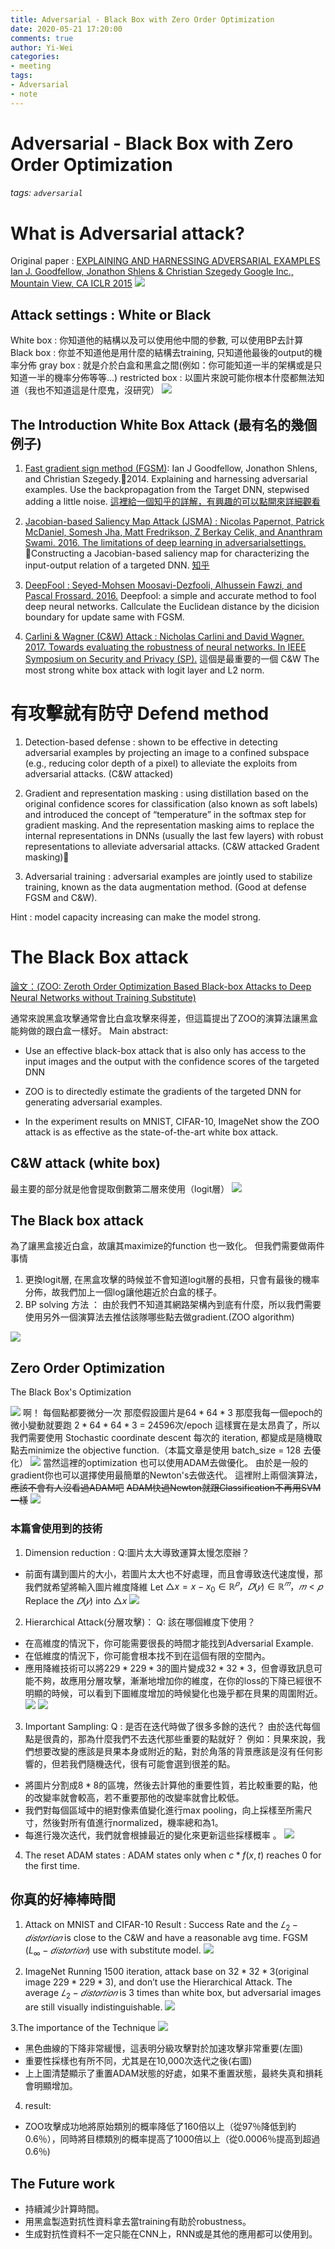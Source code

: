 ```yaml
---
title: Adversarial - Black Box with Zero Order Optimization
date: 2020-05-21 17:20:00
comments: true
author: Yi-Wei
categories:
- meeting
tags:
- Adversarial
- note
---
```


# Adversarial - Black Box with Zero Order Optimization
###### tags: `adversarial`
# What is Adversarial attack? 
Original paper : [EXPLAINING AND HARNESSING ADVERSARIAL EXAMPLES
Ian J. Goodfellow, Jonathon Shlens & Christian Szegedy Google Inc., Mountain View, CA  ICLR 2015](https://arxiv.org/abs/1412.6572)
![](https://i.imgur.com/jiuYOw1.png)

## Attack settings : White or Black
White box : 你知道他的結構以及可以使用他中間的參數, 可以使用BP去計算
Black box : 你並不知道他是用什麼的結構去training, 只知道他最後的output的機率分佈
gray box  : 就是介於白盒和黑盒之間(例如：你可能知道一半的架構或是只知道一半的機率分佈等等...)
restricted box : 以圖片來說可能你根本什麼都無法知道（我也不知道這是什麼鬼，沒研究）
![](https://i.imgur.com/2MV8BRD.png)

## The Introduction White Box Attack (最有名的幾個例子)
1. [Fast gradient sign method (FGSM)](https://arxiv.org/abs/1412.6572): Ian J Goodfellow, Jonathon Shlens, and Christian Szegedy.2014. Explaining and harnessing adversarial examples. 
Use the backpropagation from the Target DNN, stepwised adding a little noise.
[這裡給一個知乎的詳解，有興趣的可以點開來詳細觀看](https://zhuanlan.zhihu.com/p/32784766)
2. [Jacobian-based Saliency Map Attack (JSMA) : Nicolas Papernot, Patrick McDaniel, Somesh Jha, Matt Fredrikson, Z Berkay Celik, and Ananthram Swami. 2016. The limitations of deep learning in adversarialsettings.](https://arxiv.org/pdf/1511.07528.pdf)
Constructing a Jacobian-based saliency map for characterizing the input-output relation of a targeted DNN.
[知乎](https://zhuanlan.zhihu.com/p/33501618)
3. [DeepFool : Seyed-Mohsen Moosavi-Dezfooli, Alhussein Fawzi, and Pascal Frossard. 2016.](https://arxiv.org/pdf/1511.04599.pdf) 
Deepfool: a simple and accurate method to fool deep neural networks.
Callculate the Euclidean distance by the dicision boundary for update same with FGSM.

4. [Carlini & Wagner (C&W) Attack : Nicholas Carlini and David Wagner. 2017. Towards evaluating the robustness of neural networks. In IEEE Symposium on Security and Privacy (SP).](https://arxiv.org/pdf/1608.04644v2.pdf)
這個是最重要的一個 C&W
The most strong white box attack with logit layer and L2 norm.

# 有攻擊就有防守 Defend method
1. Detection-based defense : shown to be effective in detecting adversarial examples by projecting an image to a confined subspace 
(e.g., reducing color depth of a pixel) to alleviate the exploits from adversarial attacks.
(C&W attacked)

2. Gradient and representation masking : using distillation based on the original confidence scores for classification (also known as soft labels) and introduced the concept of “temperature” in the softmax step for gradient masking.
And the representation masking aims to replace the internal representations in DNNs (usually the last few layers) with robust representations to alleviate adversarial attacks.
(C&W attacked Gradent masking)

3. Adversarial training : adversarial examples are jointly used to stabilize training, known as the data augmentation method. 
(Good at defense FGSM and C&W).

Hint : model capacity increasing can make  the model strong.

# The Black Box attack

[論文：(ZOO: Zeroth Order Optimization Based Black-box Attacks to Deep Neural Networks without Training Substitute)](https://arxiv.org/pdf/1708.03999.pdf)

通常來說黑盒攻擊通常會比白盒攻擊來得差，但這篇提出了ZOO的演算法讓黑盒能夠做的跟白盒一樣好。
Main abstract:
- Use an effective black-box attack that is also only has access to the input images and the output with the confidence scores of the targeted DNN

- ZOO is to directedly estimate the gradients of the targeted DNN for generating adversarial examples.

- In the experiment results on MNIST, CIFAR-10, ImageNet show the ZOO attack is as effective as the state-of-the-art white box attack.

## C&W attack (white box)
最主要的部分就是他會提取倒數第二層來使用（logit層）
![](https://i.imgur.com/rH2Cl88.png)

## The Black box attack
為了讓黑盒接近白盒，故讓其maximize的function 也一致化。
但我們需要做兩件事情
1. 更換logit層, 在黑盒攻擊的時候並不會知道logit層的長相，只會有最後的機率分佈，故我們加上一個log讓他趨近於白盒的樣子。
2. BP solving 方法 ： 由於我們不知道其網路架構內到底有什麼，所以我們需要使用另外一個演算法去推估該隊哪些點去做gradient.(ZOO algorithm)

![](https://i.imgur.com/5iZ5AS7.png)

## Zero Order Optimization
The Black Box's Optimization

![](https://i.imgur.com/wbay69l.png)
啊！ 每個點都要微分一次 那麼假設圖片是$64*64*3$
那麼我每一個epoch的微小變動就要跑 $2*64*64*3$ = 24596次/epoch 
這樣實在是太昂貴了，所以我們需要使用 Stochastic coordinate descent
每次的 iteration, 都變成是隨機取點去minimize the objective function.（本篇文章是使用 batch_size = 128 去優化）
![](https://i.imgur.com/M2UEJr1.png)
當然這裡的optimization 也可以使用ADAM去做優化。
由於是一般的gradient你也可以選擇使用最簡單的Newton's去做迭代。
這裡附上兩個演算法，~~應該不會有人沒看過ADAM吧~~
~~ADAM快過Newton就跟Classification不再用SVM一樣~~
![](https://i.imgur.com/UE0A2zF.png)

### 本篇會使用到的技術
1. Dimension reduction : 
Q:圖片太大導致運算太慢怎麼辦？
- 前面有講到圖片的大小，若圖片太大也不好處理，而且會導致迭代速度慢，那我們就希望將輸入圖片維度降維
Let $△x=x−x_0∈ℝ^𝑝，𝐷(𝑦)∈ ℝ^𝑚，𝑚<𝑝$
Replace the $𝐷(𝑦)$ into $△x$
![](https://i.imgur.com/fZDIWlE.png)

2. Hierarchical Attack(分層攻擊)：
Q: 該在哪個維度下使用？
- 在高維度的情況下，你可能需要很長的時間才能找到Adversarial Example. 
- 在低維度的情況下，你可能會根本找不到在這個有限的空間內。
- 應用降維技術可以將$229*229*3$的圖片變成$32*32*3$，但會導致訊息可能不夠，故應用分層攻擊，漸漸地增加你的維度，在你的loss的下降已經很不明顯的時候，可以看到下圖維度增加的時候變化也幾乎都在貝果的周圍附近。
![](https://i.imgur.com/2XXelnm.png)
![](https://i.imgur.com/0uxTJE7.png)

3. Important Sampling:
Q : 是否在迭代時做了很多多餘的迭代？
由於迭代每個點是很貴的，那為什麼我們不去迭代那些重要的點就好？
例如：貝果來說，我們想要改變的應該是貝果本身或附近的點，對於角落的背景應該是沒有任何影響的，但若我們隨機迭代，很有可能會選到很差的點。
- 將圖片分割成$8*8$的區塊，然後去計算他的重要性質，若比較重要的點，他的改變率就會較高，若不重要那他的改變率就會比較低。
- 我們對每個區域中的絕對像素值變化進行max pooling，向上採樣至所需尺寸，然後對所有值進行normalized，機率總和為1。
- 每進行幾次迭代，我們就會根據最近的變化來更新這些採樣概率 。
![](https://i.imgur.com/3jfbZBe.png)

4. The reset ADAM states : ADAM states only when $c*f (x,t)$ reaches 0 for the first time.
## 你真的好棒棒時間

1. Attack on MNIST and CIFAR-10
Result : Success Rate and the $𝐿_2−𝑑𝑖𝑠𝑡𝑜𝑟𝑡𝑖𝑜𝑛$ is close to the C&W and have a reasonable avg time.
FGSM ($L_∞−𝑑𝑖𝑠𝑡𝑜𝑟𝑡𝑖𝑜𝑛$) use with substitute model.
![](https://i.imgur.com/EN9LnWr.png)

2. ImageNet
Running 1500 iteration, attack base on $32*32*3$(original image $229*229*3$), and don’t use the Hierarchical Attack. The average $𝐿_2−𝑑𝑖𝑠𝑡𝑜𝑟𝑡𝑖𝑜𝑛$ is 3 times than white box, but adversarial images are still visually indistinguishable.
![](https://i.imgur.com/V9A93Ir.png)

3.The importance of the Technique
![](https://i.imgur.com/qEWrQaI.png)
- 黑色曲線的下降非常緩慢，這表明分級攻擊對於加速攻擊非常重要(左圖)
- 重要性採樣也有所不同，尤其是在10,000次迭代之後(右圖)
- 上上圖清楚顯示了重置ADAM狀態的好處，如果不重置狀態，最終失真和損耗會明顯增加。

4. result:
- ZOO攻擊成功地將原始類別的概率降低了160倍以上（從97％降低到約0.6％），同時將目標類別的概率提高了1000倍以上（從0.0006％提高到超過0.6％)

## The Future work
- 持續減少計算時間。
- 用黑盒製造對抗性資料拿去當training有助於robustness。
- 生成對抗性資料不一定只能在CNN上，RNN或是其他的應用都可以使用到。

